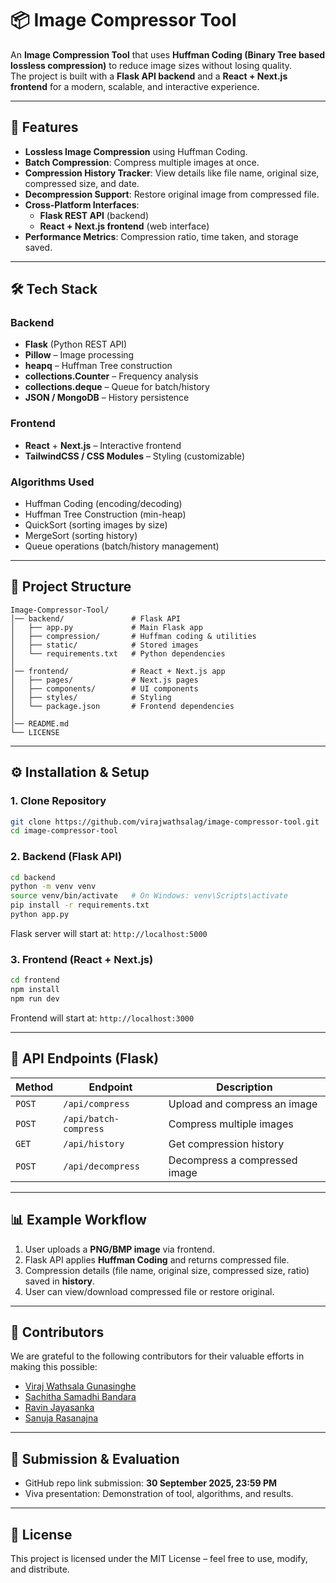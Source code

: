 # 📦 Image Compressor Tool  

An **Image Compression Tool** that uses **Huffman Coding (Binary Tree based lossless compression)** to reduce image sizes without losing quality.  
The project is built with a **Flask API backend** and a **React + Next.js frontend** for a modern, scalable, and interactive experience.  

---

## 🚀 Features  

- **Lossless Image Compression** using Huffman Coding.  
- **Batch Compression**: Compress multiple images at once.  
- **Compression History Tracker**: View details like file name, original size, compressed size, and date.  
- **Decompression Support**: Restore original image from compressed file.  
- **Cross-Platform Interfaces**:  
  - **Flask REST API** (backend)  
  - **React + Next.js frontend** (web interface)  
- **Performance Metrics**: Compression ratio, time taken, and storage saved.  

---

## 🛠️ Tech Stack  

### Backend  
- **Flask** (Python REST API)  
- **Pillow** – Image processing  
- **heapq** – Huffman Tree construction  
- **collections.Counter** – Frequency analysis  
- **collections.deque** – Queue for batch/history  
- **JSON / MongoDB** – History persistence  

### Frontend  
- **React** + **Next.js** – Interactive frontend  
- **TailwindCSS / CSS Modules** – Styling (customizable)  

### Algorithms Used  
- Huffman Coding (encoding/decoding)  
- Huffman Tree Construction (min-heap)  
- QuickSort (sorting images by size)  
- MergeSort (sorting history)  
- Queue operations (batch/history management)  

---

## 📂 Project Structure  

```
Image-Compressor-Tool/
│── backend/               # Flask API
│   ├── app.py             # Main Flask app
│   ├── compression/       # Huffman coding & utilities
│   ├── static/            # Stored images
│   └── requirements.txt   # Python dependencies
│
│── frontend/              # React + Next.js app
│   ├── pages/             # Next.js pages
│   ├── components/        # UI components
│   ├── styles/            # Styling
│   └── package.json       # Frontend dependencies
│
│── README.md
└── LICENSE
```

---

## ⚙️ Installation & Setup  

### 1. Clone Repository  
```bash
git clone https://github.com/virajwathsalag/image-compressor-tool.git
cd image-compressor-tool
```

### 2. Backend (Flask API)  
```bash
cd backend
python -m venv venv
source venv/bin/activate   # On Windows: venv\Scripts\activate
pip install -r requirements.txt
python app.py
```
Flask server will start at: `http://localhost:5000`

### 3. Frontend (React + Next.js)  
```bash
cd frontend
npm install
npm run dev
```
Frontend will start at: `http://localhost:3000`

---

## 🔗 API Endpoints (Flask)  

| Method | Endpoint | Description |
|--------|----------|-------------|
| `POST` | `/api/compress` | Upload and compress an image |
| `POST` | `/api/batch-compress` | Compress multiple images |
| `GET`  | `/api/history` | Get compression history |
| `POST` | `/api/decompress` | Decompress a compressed image |

---

## 📊 Example Workflow  

1. User uploads a **PNG/BMP image** via frontend.  
2. Flask API applies **Huffman Coding** and returns compressed file.  
3. Compression details (file name, original size, compressed size, ratio) saved in **history**.  
4. User can view/download compressed file or restore original.  

---

## 👥 Contributors
We are grateful to the following contributors for their valuable efforts in making this possible:

- [Viraj Wathsala Gunasinghe](https://github.com/virajwathsalag)
- [Sachitha Samadhi Bandara](https://github.com/sachithasamadhib)
- [Ravin Jayasanka](https://github.com/MrRaveen)
- [Sanuja Rasanajna](https://github.com/SanujaRasanajna2007)

---

## 📅 Submission & Evaluation  

- GitHub repo link submission: **30 September 2025, 23:59 PM**  
- Viva presentation: Demonstration of tool, algorithms, and results.  

---

## 📜 License  

This project is licensed under the MIT License – feel free to use, modify, and distribute.  

